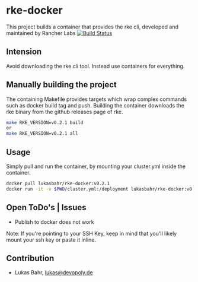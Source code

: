 # rke-docker
This project builds a container that provides the rke cli, developed and maintained by Rancher Labs [![Build Status](https://ci.devopoly.de/api/badges/lukibahr/rke-docker/status.svg)](https://ci.devopoly.de/lukibahr/rke-docker)

## Intension

Avoid downloading the rke cli tool. Instead use containers for everything.

## Manually building the project

The containing Makefile provides targets which wrap complex commands such as docker build tag and push.
Building the container downloads the rke binary from the github releases page of rke.

```sh 
make RKE_VERSION=v0.2.1 build
or 
make RKE_VERSION=v0.2.1 all
```

## Usage

Simply pull and run the container, by mounting your cluster.yml inside the container. 

```bash
docker pull lukasbahr/rke-docker:v0.2.1
docker run -it -v $PWD/cluster.yml:/deployment lukasbahr/rke-docker:v0.2.1 up 
```

## Open ToDo's | Issues

- Publish to docker does not work

Note: If you're pointing to your SSH Key, keep in mind that you'll likely mount your ssh key or paste it inline. 

## Contribution
- Lukas Bahr, lukas@devopoly.de




